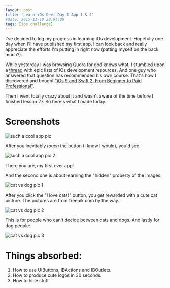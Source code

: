 ```yaml
---
layout: post
title: "Learn iOs Dev: Day 1 App 1 & 2"
#date: 2015-11-10 20:04:00
tags: [ios challenge]
---
```


I've decided to log my progress in learning iOs development. Hopefully one day when I'll have published my first app, I can look back and really appreciate the efforts I'm putting in right now (patting myself on the back much?).

While yesterday I was browsing Quora for god knows what, I stumbled upon a [thread](https://www.quora.com/iOS-Application-Development-1/What-are-the-best-resources-for-learning-iOS-development) with epic lists of iOs development resources. And one guy who answered that question has recommended his own course. That's how I discovered and bought ["iOs 9 and Swift 2: From Beginner to Paid Professional"](https://www.udemy.com/ios9-swift/).

Then I went totally crazy about it and wasn't aware of the time before I finished lesson 27. So here's what I made today.

# Screenshots

![such a cool app pic]({{site.url}}/img/such-a-cool-app.png)

After you inevitably *touch* the button (I know I would), you'd see

![such a cool app pic 2]({{site.url}}/img/such-a-cool-app2.png)

There you are, my first ever app!

And the second one is about learning the "hidden" property of the images.

![cat vs dog pic 1]({{site.url}}/img/mes-apps/cat-vs-dog-1.png)

After you click the "I love cats!" button, you get rewarded with a cute cat picture. The pictures are from freepik.com by the way.

![cat vs dog pic 2]({{site.url}}/img/mes-apps/cat-vs-dog-2.png)

This is for people who can't decide between cats and dogs. And lastly for dog people:

![cat vs dog pic 3]({{site.url}}/img/mes-apps/cat-vs-dog-3.png)



# Things absorbed:

1. How to use UIButtons, IBActions and IBOutlets.
2. How to produce cute logos in 30 seconds.
3. How to hide stuff
